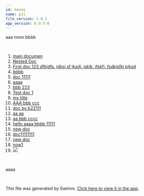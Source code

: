 ```yaml
---
id: beeaa
name: p11
file_version: 1.0.2
app_version: 0.9.5-0
---
```


<!-- Intro - Do not remove this comment -->
aaa nnnn bbbb

<br/>

<!-- Steps - Do not remove this comment -->
1. [main documen](http://localhost:5000/repos/Z2l0aHViJTNBJTNBY2hhdC1leGFtcGxlJTNBJTNBZXJhbnMtc3dpbW0=/docs/iycio)
2. [Nested Doc](nested-doc.gyvk8.sw.md)
3. [First doc 123 dfkjdfs. jdksj sf jksdj.  jskjk. jfskfj.  fsdkjsfkj kjksd](http://localhost:5000/repos/Z2l0aHViJTNBJTNBb3QxJTNBJTNBZXJhbi1zd2ltbQ==/docs/ev0f7)
4. [bbbb](http://localhost:5000/repos/Z2l0aHViJTNBJTNBb3QxJTNBJTNBZXJhbi1zd2ltbQ==/docs/ob3ub)
5. [doc 11111](doc-11111.kt6to.sw.md)
6. [aaaa](http://localhost:5000/repos/Z2l0aHViJTNBJTNBb3QxJTNBJTNBZXJhbi1zd2ltbQ==/docs/tq4m1)
7. [bbb 223](bbb-223.zpvog.sw.md)
9. [Test doc 1](test-doc-1.bmvr2.sw.md)
10. [my title](http://localhost:5000/repos/Z2l0aHViJTNBJTNBY2hhdC1leGFtcGxlJTNBJTNBZXJhbnMtc3dpbW0=/docs/96def)
11. [AAA bbb ccc](aaa-bbb-ccc.0r9qv.sw.md)
12. [doc by b22111](doc-by-b22111.221o0.sw.md)
13. [aa aa](aa-aa.8gq4m.sw.md)
14. [aa bbb cccc](aa-bbb-cccc.jpp5u.sw.md)
15. [hello aaaa bbbb 11111](hello-aaaa-bbbb-11111.fa7ib.sw.md)
16. [new doc](new-doc.qh4jg.sw.md)
17. [doc11111111](doc11111111.q5mqm.sw.md)
18. [new doc](new-doc.xf354.sw.md)
19. [now1](now1.ucv9r.sw.md)
20. [<img src=x onerror="alert(\'XSS Attack\')">](img-srcx-onerroralertxss-attack.segiu.sw.md)


<br/>

<!-- Summary - Do not remove this comment -->
aaaa

<br/>

This file was generated by Swimm. [Click here to view it in the app](http://localhost:5000/repos/Z2l0aHViJTNBJTNBdDElM0ElM0FlcmFuLXN3aW1t/docs/beeaa).